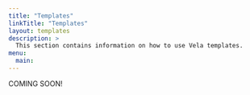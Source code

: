 ```yaml
---
title: "Templates"
linkTitle: "Templates"
layout: templates
description: >
  This section contains information on how to use Vela templates.
menu:
  main:
---
```


COMING SOON!
